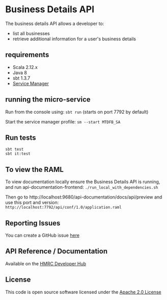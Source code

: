 Business Details API
========================

The business details API allows a developer to:
- list all businesses
- retrieve additional information for a user's business details

## requirements
- Scala 2.12.x
- Java 8
- sbt 1.3.7
- [Service Manager](https://github.com/hmrc/service-manager)         
      
## running the micro-service
Run from the console using: `sbt run` (starts on port 7792 by default)

Start the service manager profile: `sm --start MTDFB_SA`
 
## Run tests
```
sbt test
sbt it:test
```

## To view the RAML
To view documentation locally ensure the Business Details API is running, and run api-documentation-frontend:
`./run_local_with_dependencies.sh`

Then go to http://localhost:9680/api-documentation/docs/api/preview and use this port and version:
`http://localhost:7792/api/conf/1.0/application.raml`



## Reporting Issues
You can create a GitHub issue [here](https://github.com/hmrc/business-details-api/issues)

## API Reference / Documentation 
Available on the [HMRC Developer Hub](https://developer.service.hmrc.gov.uk/api-documentation/docs/api/service/business-details-api/1.0)

## License
This code is open source software licensed under the [Apache 2.0 License]("http://www.apache.org/licenses/LICENSE-2.0.html")
